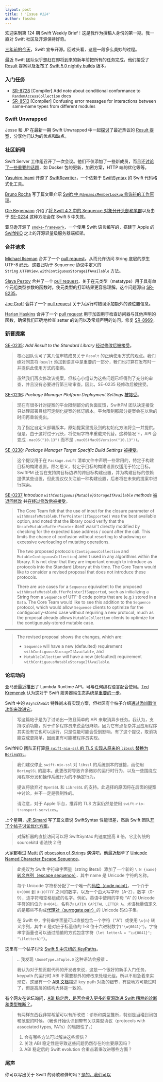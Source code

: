 ```yaml
---
layout: post
title: ! 'Issue #124'
author: fassko
---
```


欢迎来到第 124 期 Swift Weekly Brief！这是我作为撰稿人身份的第一期。我一直对 Swift 社区及开源保持好奇。

[三年前的今天](https://twitter.com/SwiftLang/status/672556073362960384)，Swift 宣布开源。回过头看，这是一段多么美妙的过程。

最近 Swift 团队似乎想赶在即将到来的新年前把所有的任务完成，他们接受了 [Result](https://github.com/apple/swift-evolution/blob/master/proposals/0235-add-result.md) 提案以及[发布了](https://twitter.com/mishaldshah/status/1070048389893505024) [Swift 5.0 nightly builds](https://swift.org/download/#snapshots) 版本。

<!--excerpt-->

### 入门任务

- [SR-8728](https://bugs.swift.org/browse/SR-8728) [Compiler] Add note about conditional conformance to `RandomAccessCollection` docs
- [SR-8513](https://bugs.swift.org/browse/SR-8513) [Compiler] Confusing error messages for interactions between same-name types from different modules

### Swift Unwrapped

Jesse 和 JP 在最新一期 Swift Unwrapped 中一起[探讨](https://spec.fm/podcasts/swift-unwrapped/234517)了最近热议的 [Result 提案](https://github.com/apple/swift-evolution/blob/master/proposals/0235-add-result.md)，分享他们认为的优点和缺点。

### 社区新闻

Swift Server 工作组召开了一次会议。他们不仅添加了一些新成员，而且还[讨论了一些重要的话题](https://forums.swift.org/t/november-29th-2018/18400)，如 Docker 包的更新，加密方案，HTTP 端的优化等等。

[Yasuhiro Inami](https://twitter.com/inamiy) 开源了 [SwiftRewriter](https://github.com/inamiy/SwiftRewriter)，一个依赖于 [SwiftSyntax](https://github.com/apple/swift-syntax) 的 Swift 代码格式化工具。

[Bruno Rocha](https://twitter.com/rockthebruno) 写了篇文章介绍 [Swift 中 `@dynamicMemberLookup` 修饰符的工作原理](https://swiftrocks.com/how-dynamicmemberlookup-works-internally-in-swift.html)。

[Ole Begemann](https://twitter.com/olebegemann) 介绍了[将 Swift 4.2 中的 Sequence 对象分开头部和尾部](https://oleb.net/2018/sequence-head-tail/)以及由于 [SE-0234](https://github.com/apple/swift-evolution/blob/master/proposals/0234-remove-sequence-subsequence.md) 这种方法会在 Swift 5 中失效。

亚马逊开源了 [`smoke-framework`](https://github.com/amzn/smoke-framework)，一个使用 Swift 语言编写的，搭建于 Apple 的 [SwiftNIO](https://github.com/apple/swift-nio) 之上的开源轻量级服务器端框架。

### 合并请求

[Michael Ilseman](https://github.com/milseman) 合并了一个 [pull request](https://github.com/apple/swift/pull/21178)，从而允许访问 String 底层的原生 UTF-8 [码元](https://zh.wikipedia.org/wiki/码元)，这要归功于 Sequence 协议中定义的 `String.UTF8View.withContiguousStorageIfAvailable` 方法。

[Slava Pestov](https://github.com/slavapestov) 合并了一个 [pull request](https://github.com/apple/swift/pull/21155)，关于在元类型（metatype）用于具有单个元组类型参数的函数时，使元类型的打印结果更容易理解。这个问题源自 [SR-8235](https://bugs.swift.org/browse/SR-8235)。

[Joe Groff](https://github.com/jckarter) 合并了一个 [pull request](https://github.com/apple/swift/pull/21102) 关于为运行时错误添加额外的源位置信息。

[Harlan Haskins](https://github.com/harlanhaskins) 合并了一个 [pull request](https://github.com/apple/swift/pull/21033) 用于加固用于检查访问器与其他声明的函数，确保我们正确地检查 setter 的访问以及常规声明的访问。修复 [SR-8969](https://bugs.swift.org/browse/SR-8969)。

### 新晋提案

[SE-0235](https://github.com/apple/swift-evolution/blob/master/proposals/0235-add-result.md): *Add Result to the Standard Library* [经过修改后被接受](https://forums.swift.org/t/accepted-with-modifications-se-0235-add-result-to-the-standard-library/18603)。

> 核心团队认可了某几位审核成员关于 `Result` 的正确使用方式的观点。我们绝对同意将 `Result` 添加到语言中是重要的一部分，我们也打算在发布时一并提供此使用方式的指南。
>
> 虽然我们再次修改该提案，但核心小组认为这些问题已经得到了充分的审查，并且没有必要进行第三轮审查。因此，SE-0235 经修改后被接受。

[SE-0236](https://github.com/apple/swift-evolution/blob/master/proposals/0236-package-manager-platform-deployment-settings.md): *Package Manager Platform Deployment Settings* [被接受](https://forums.swift.org/t/accepted-with-modifications-se-0236-package-manager-platform-deployment-settings/18420)。

> 现在有很多针对提案的平台限制部分的负面反馈，SwiftPM 团队决定接受只处理部署目标可定制化提案的修订版本。平台限制那部分提案会在以后的时间再重新提出。
>
> 为了指定自定义部署版本，原始提案里提及到的初始化方法将会一并提供。但是，由于这将过于冗长，将使用字符串重载来代替。这种情况下，API 会变成 `.macOS("10.13")` 而不是 `.macOS(MacOSVersion("10.13"))`。

[SE-0238](https://github.com/apple/swift-evolution/blob/master/proposals/0238-package-manager-build-settings.md): *Package Manager Target Specific Build Settings* [被接受](https://forums.swift.org/t/accepted-with-modifications-se-0238-package-manager-target-specific-build-settings/18590)。

> 这个提议用于在 `Package.swift` 清单文件中声明一些常用的，特定于构建目标的构建设置。顾名思义，特定于目标的构建设置仅适用于特定目标。 SwiftPM 还旨在支持跨目标边界的跨目标构建设置，并为构建目标的依赖提供某些设置，但此提议仅关注前一种构建设置，后者将在未来的提案中进行探索。

[SE-0237](https://github.com/apple/swift-evolution/blob/master/proposals/0237-contiguous-collection.md) *Introduce `withContiguous{Mutable}StorageIfAvailable` methods* [被退回修改](https://forums.swift.org/t/review-2-of-se-0237-introduce-withunsafe-mutable-bufferpointerifsupported-methods/18418) 并[在经过修改后被接受](https://forums.swift.org/t/accepted-with-modifications-se-0237-introduce-with-contiguous-mutable-storage-if-available-methods/18713)。

> The Core Team felt that the use of inout for the closure parameter of `withUnsafeMutableBufferPointer(IfSupported)` was the best available option, and noted that the library could verify that the `UnsafeMutableBufferPointer` itself wasn't directly modified by checking for the expected base address / count after the call. This limits the chance of confusion without resorting to shadowing or excessive overloading of mutating operations.
>
> The two proposed protocols (`ContiguousCollection` and `MutableContiguousCollection`) aren't used in any algorithms within the library. It is not clear that they are important enough to introduce as protocols into the Standard Library at this time. The Core Team would like to consider a revised proposal that does not introduce these protocols.
>
> There are use cases for a `Sequence` equivalent to the proposed `withUnsafeMutableBufferPointerIfSupported`, such as initializing a String from a `Sequence` of UTF-8 code points that are (e.g.) stored in a `Data`. The Core Team would like to see this addition to the `Sequence` protocol, which would allow `Sequence` clients to optimize for the contiguously-stored case without requiring a new protocol, much as the proposal already allows `MutableCollection` clients to optimize for the contiguously-stored mutable case.

---

> The revised proposal shows the changes, which are:
>
> - `Sequence` will have a new (defaulted) requirement `withContiguousStorageIfAvailable`, and
> - `MutableCollection` will have a new (defaulted) requirement `withContiguousMutableStorageIfAvailable`.

### 论坛动向

亚马逊最近推出了 Lambda Runtime API，可与任何编程语言配合使用。[Ted Kremenek](https://twitter.com/tkremenek) 认为这对于 Swift 服务器端生态系统是[重要的一步](https://forums.swift.org/t/aws-lambda-runtime-api/18498/4)。

Swift 中的 `Async`/`Await` 特性尚未有实现方案，但社区有个帖子介绍[通过添加取消功能来改进它](https://forums.swift.org/t/proposal-to-add-cancellation-abilities-for-async-await/18419)。

> 写这篇帖子是为了讨论出一致且简单的 API 来取消异步任务。我认为，支持取消功能，对于许多程序员来说会很麻烦，因为它有点复杂并且应用程序其实没有它也可以运行，只是性能可能会受到影响。有了这个提议，取消功能变成更简单，因而更有可能被程序员实现。

SwiftNIO 团队正打算[将 `swift-nio-ssl` 的 TLS 实现从原来的 `libssl` 替换为 `BoringSSL`](https://forums.swift.org/t/rfc-moving-swiftnio-ssl-to-boringssl/18280)。

> 我们建议停止 `swift-nio-ssl` 对 `libssl` 的系统副本的链接，而使用 `BoringSSL` 的副本。此更改将导致许多微妙的运行时行为，以及一些围绕应用程序分发和操作系统行为的不确定行为。 
>
> 提议将放弃对 `OpenSSL` 和 `LibreSSL` 的支持。此选择的原因将在后面的提案中讨论，并不一定是强制性的。 
>
> 请注意，对于 Apple 平台，推荐的 TLS 方案仍然是使用 `swift-nio-transport-services`。

上个星期，[JP Simard](https://twitter.com/simjp) 写了篇文章说 SwiftSyntax 性能很差，然后 Swift 团队[开了个帖子讨论优化方案](https://forums.swift.org/t/speeding-up-swiftsyntax-by-using-the-parser-directly/18493)。

> 对解析器的直接访问可以将 SwiftSyntax 的速度提高 8 倍，它比传统的 sourcekitd 语法快 2 倍

大家都看过 [Mattt](https://twitter.com/mattt) 的 [obsession of Strings](https://www.youtube.com/watch?v=8pnHolNHD2Y) 演讲吧，他最近起草了 [Unicode Named Character Escape Sequence](https://forums.swift.org/t/pitch-unicode-named-character-escape-sequence/18396)。

> 此提议为 Swift 字符串字面量（string literal）添加了一个新的 `\ N {name}` [转义序列（escape sequence）](https://zh.wikipedia.org/zh-hans/%E8%BD%AC%E4%B9%89%E5%BA%8F%E5%88%97)，其中 name 是 Unicode 字符的名称。 
>
> 每个 Unicode 字符都分配了一个唯一的[码位（code point）](https://zh.wikipedia.org/zh-hans/%E7%A0%81%E4%BD%8D)，一个介于 `U+0000` 到 `U+10FFFF` 之间的数字，以及一个由大写字母（A-Z），数字（0-9），连字符和空格组成的名字。例如，英语中使用的字母 “A” 的 Unicode 字符的码位为 `U+0041`，名称为 `LATIN CAPITAL LETTER A`。术语标量值定义的是那些不构成[代理对（surrogate pair）](https://zh.wikipedia.org/wiki/UTF-16#%E4%BB%8EU+10000%E5%88%B0U+10FFFF%E7%9A%84%E7%A0%81%E4%BD%8D)的 Unicode 码位子集。 
>
> 在 Swift 中，字符串字面量可以直接包含一个字符（“A”）或使用 `\u{n}` 转义序列，其中 n 是对应于标量值的 1-8 位十六进制数字(`"\u{0041}"`)。字符串字面量也可以通过插值的方式包含字符（`let letterA = "\u{0041}"; "\(letterA)"`）。

这里有一个帖子讨论 [Swift 5 中元组的 KeyPaths](https://forums.swift.org/t/keypaths-tuples-and-swift-5/18465)。

> .. 我发现 `\SomeType.aTuple.0` 这种语法会报错 ..
>
> 我认为对于想贡献代码的开发者来说，这是一个很好的新手入门任务。keypath 的运行时 ABI 不需要额外的修改来处理元组，所以不用急着来实现它。这里有一个 [ABI 文档](https://github.com/apple/swift/blob/master/docs/ABI/KeyPaths.md)描述 key path 对象的细节，有些地方可能过时了，但是高层的结构大体是一致的。

有个网友在论坛询问，[ABI 稳定后，是否会投入更多的资源改进 Swift 糟糕的诊断和类型推断？](https://forums.swift.org/t/after-abi-stability-will-diagnostics-and-type-inference-get-some-love/18685)。

> 有两样东西我非常希望可以有所改进：诊断和类型推断，特别是当碰到闭包和范型的时候。（我也开始认识到带有关联类型协议（protocols with associated types, PATs）的局限性了。）
> 
> 1. 会有哪些方法可以解决这些烦恼？
> 2. 关注 ABI 稳定性是导致这些问题仍然存在的主要原因吗？
> 3. ABI 稳定后的 Swift evolution 会重点着重改进哪些方面？

### 尾声

你可以写出关于 Swift 的诗歌和俳句吗？[是的，我们可以](https://twitter.com/twostraws/status/1070408833321836545)
